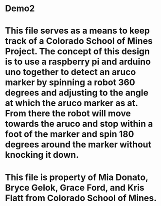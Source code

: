 # Demo2
# This file serves as a means to keep track of a Colorado School of Mines Project. The concept of this design is to use a raspberry pi and arduino uno together to detect an aruco marker by spinning a robot 360 degrees and adjusting to the angle at which the aruco marker as at. From there the robot will move towards the aruco and stop within a foot of the marker and spin 180 degrees around the marker without knocking it down. 
# This file is property of Mia Donato, Bryce Gelok, Grace Ford, and Kris Flatt from Colorado School of Mines.
